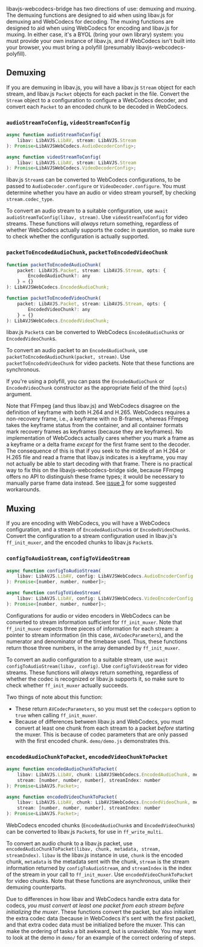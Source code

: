 libavjs-webcodecs-bridge has two directions of use: demuxing and muxing. The
demuxing functions are designed to aid when using libav.js for demuxing and
WebCodecs for decoding. The muxing functions are designed to aid when using
WebCodecs for encoding and libav.js for muxing. In either case, it's a BYOL
(bring your own library) system: you must provide your own instance of libav.js,
and if WebCodecs isn't built into your browser, you must bring a polyfill
(presumably libavjs-webcodecs-polyfill).


## Demuxing

If you are demuxing in libav.js, you will have a libav.js `Stream` object for
each stream, and libav.js `Packet` objects for each packet in the file. Convert
the `Stream` object to a configuration to configure a WebCodecs decoder, and
convert each `Packet` to an encoded chunk to be decoded in WebCodecs.

### `audioStreamToConfig`, `videoStreamToConfig`

```js
async function audioStreamToConfig(
    libav: LibAVJS.LibAV, stream: LibAVJS.Stream
): Promise<LibAVJSWebCodecs.AudioDecoderConfig>;

async function videoStreamToConfig(
    libav: LibAVJS.LibAV, stream: LibAVJS.Stream
): Promise<LibAVJSWebCodecs.VideoDecoderConfig>;
```

libav.js `Stream`s can be converted to WebCodecs configurations, to be passed to
`AudioDecoder.configure` or `VideoDecoder.configure`. You must determine whether
you have an audio or video stream yourself, by checking `stream.codec_type`.

To convert an audio stream to a suitable configuration, use
`await audioStreamToConfig(libav, stream)`. Use `videoStreamToConfig` for video
streams. These functions will *always* return something, regardless of whether
WebCodecs actually supports the codec in question, so make sure to check whether
the configuration is actually supported.

### `packetToEncodedAudioChunk`, `packetToEncodedVideoChunk`

```js
function packetToEncodedAudioChunk(
    packet: LibAVJS.Packet, stream: LibAVJS.Stream, opts: {
        EncodedAudioChunk?: any
    } = {}
): LibAVJSWebCodecs.EncodedAudioChunk;

function packetToEncodedVideoChunk(
    packet: LibAVJS.Packet, stream: LibAVJS.Stream, opts: {
        EncodedVideoChunk?: any
    } = {}
): LibAVJSWebCodecs.EncodedVideoChunk;
```

libav.js `Packet`s can be converted to WebCodecs `EncodedAudioChunk`s or
`EncodedVideoChunk`s.

To convert an audio packet to an `EncodedAudioChunk`, use
`packetToEncodedAudioChunk(packet, stream)`. Use `packetToEncodedVideoChunk` for
video packets. Note that these functions are synchronous.

If you're using a polyfill, you can pass the `EncodedAudioChunk` or
`EncodedVideoChunk` constructor as the appropriate field of the third (`opts`)
argument.

Note that FFmpeg (and thus libav.js) and WebCodecs disagree on the definition of
keyframe with both H.264 and H.265. WebCodecs requires a non-recovery frame,
i.e., a keyframe with no B-frames, whereas FFmpeg takes the keyframe status from
the container, and all container formats mark recovery frames as keyframes
(because they are keyframes). No implementation of WebCodecs actually cares
whether you mark a frame as a keyframe or a delta frame *except* for the first
frame sent to the decoder. The consequence of this is that if you seek to the
middle of an H.264 or H.265 file and read a frame that libav.js indicates is a
keyframe, you may not actually be able to start decoding with that frame. There
is no practical way to fix this on the libavjs-webcodecs-bridge side, because
FFmpeg offers no API to distinguish these frame types; it would be necessary to
manually parse frame data instead. See [issue
3](https://github.com/Yahweasel/libavjs-webcodecs-bridge/issues/3) for some
suggested workarounds.


## Muxing

If you are encoding with WebCodecs, you will have a WebCodecs configuration, and
a stream of `EncodedAudioChunk`s or `EncodedVideoChunk`s. Convert the
configuration to a stream configuration used in libav.js's `ff_init_muxer`, and
the encoded chunks to libav.js `Packet`s.

### `configToAudioStream`, `configToVideoStream`

```js
async function configToAudioStream(
    libav: LibAVJS.LibAV, config: LibAVJSWebCodecs.AudioEncoderConfig
): Promise<[number, number, number]>;

async function configToVideoStream(
    libav: LibAVJS.LibAV, config: LibAVJSWebCodecs.VideoEncoderConfig
): Promise<[number, number, number]>;
```

Configurations for audio or video encoders in WebCodecs can be converted to
stream information sufficient for `ff_init_muxer`. Note that `ff_init_muxer`
expects three pieces of information for each stream: a pointer to stream
information (in this case, `AVCodecParameters`), and the numerator and
denominator of the timebase used. Thus, these functions return those three
numbers, in the array demanded by `ff_init_muxer`.

To convert an audio configuration to a suitable stream, use
`await configToAudioStream(libav, config)`. Use `configToVideoStream` for video
streams. These functions will *always* return something, regardless of whether
the codec is recognized or libav.js supports it, so make sure to check whether
`ff_init_muxer` actually succeeds.

Two things of note about this function:
 - These return `AVCodecParameters`, so you must set the `codecpars`
option to `true` when calling `ff_init_muxer`.
 - Because of differences between libav.js and WebCodecs, you must convert at
   least one chunk from each stream to a packet *before* starting the muxer.
   This is because of codec parameters that are only passed with the first
   encoded chunk. `demo/demo.js` demonstrates this.

### `encodedAudioChunkToPacket`, `encodedVideoChunkToPacket`

```js
async function encodedAudioChunkToPacket(
    libav: LibAVJS.LibAV, chunk: LibAVJSWebCodecs.EncodedAudioChunk, metadata: any,
    stream: [number, number, number], streamIndex: number
): Promise<LibAVJS.Packet>;

async function encodedVideoChunkToPacket(
    libav: LibAVJS.LibAV, chunk: LibAVJSWebCodecs.EncodedVideoChunk, metadata: any,
    stream: [number, number, number], streamIndex: number
): Promise<LibAVJS.Packet>;
```

WebCodecs encoded chunks (`EncodedAudioChunk`s and `EncodedVideoChunk`s) can be
converted to libav.js `Packet`s, for use in `ff_write_multi`.

To convert an audio chunk to a libav.js packet, use
`encodedAudioChunkToPacket(libav, chunk, metadata, stream, streamIndex)`.
`libav` is the libav.js instance in use, `chunk` is the encoded chunk,
`metadata` is the metadata sent with the chunk, `stream` is the stream
information returned by `configToAudioStream`, and `streamIndex` is the index of
the stream in your call to `ff_init_muxer`. Use `encodedVideoChunkToPacket` for
video chunks. Note that these functions are asynchronous, unlike their demuxing
counterparts.

Due to differences in how libav and WebCodecs handle extra data for codecs, *you
must convert at least one packet from each stream before initializing the
muxer*. These functions convert the packet, but also initialize the extra codec
data (because in WebCodecs it's sent with the first packet), and that extra
codec data must be initialized before the muxer. This can make the ordering of
tasks a bit awkward, but is unavoidable. You may want to look at the demo in
`demo/` for an example of the correct ordering of steps.
